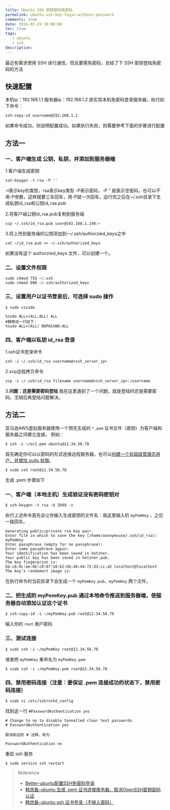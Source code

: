 ```yaml
---
title: Ubuntu SSH 密钥登陆免密码
permalink: ubuntu-ssh-key-login-without-password
comments: true
date: 2016-07-29 10:00:00
toc: true
tags:
   - ubuntu
   - ssh
description:
---
```

最近有需求使用 SSH 进行通信，而且要需免密码，总结了下 SSH 密钥登陆免密码的方法

## 快速配置
本机ip：192.168.1.1
服务器ip：192.168.1.2
欲实现本机免密码登录服务器，执行如下命令：
```
ssh-copy-id username@192.168.1.2
```

如果命令成功，则说明配置成功。如果执行失败，则需要参考下面的步骤进行配置

<!-- more -->

## 方法一
### 一、客户端生成 公钥、私钥，并添加到服务器端

1.客户端生成密钥

```
ssh-keygen -t rsa -P ''
```

-t表示key的类型，rsa表示key类型 -P表示密码，-P ” 就表示空密码，也可以不用-P参数，这样就要三车回车，用-P就一次回车。运行完之后在~/.ssh目录下生成私钥id_rsa和公钥id_rsa.pub

2.将客户端公钥id_rsa.pub复制到服务端

```
scp ~/.ssh/id_rsa.pub user@192.168.1.140:~
```

3.将上传到服务端的公钥添加到～/.ssh/authorzied_keys之中

```
cat ~/id_rsa.pub >> ~/.ssh/authorized_keys
```

如果没有这个 authorzied_keys 文件，可以创建一个。

### 二、设置文件权限

```
sudo chmod 755 ~/.ssh
sudo chmod 600 ~/.ssh/authorized_keys
```

### 三、设置用户以证书登录后，可选择 sudo 操作

```
$ sudo visudo
```

```
%sudo ALL=(ALL:ALL) ALL
#替换这一行如下：
%sudo ALL=(ALL) NOPASSWD:ALL
```

### 四、客户端以私钥 id_rsa 登录

1.ssh证书登录命令

```
ssh -i ~/.ssh/id_rsa username@<ssh_server_ip>
```

2.scp远程拷贝命令

```
scp -i ~/.ssh/id_rsa filename username@<ssh_server_ip>:/username
```

3.**问题：还是需要密码登陆**
我在这里遇到了一个问题，就是登陆时还是需要密码，注销后再登陆问题解决。


## 方法二

亚马逊AWS虚拟服务器使用一个预先生成的 `*.pem` 证书文件（密钥）为客户端和服务器之间建立连接。
例如：

```
$ ssh -i ~/ec2.pem ubuntu@12.34.56.78
```

首先确定你可以以密码的形式连接远程服务器，也可以[创建一个非超级管理员用户，并增加 sudo 权限](http://blog.csdn.net/hanshileiai/article/details/51141854)。

```
$ sudo ssh root@12.34.56.78
```

生成 .pem 步骤如下

### 一、客户端（本地主机）生成验证没有密码密钥对

```
$ ssh-keygen -t rsa -b 2048 -v
```

执行上述命令首先会让你输入生成密钥的文件名：我这里输入的 `myPemKey` ，之后一路回车。

```
Generating public/private rsa key pair.
Enter file in which to save the key (/home/anonymouse/.ssh/id_rsa): myPemKey
Enter passphrase (empty for no passphrase):
Enter same passphrase again:
Your identification has been saved in hetzner.
Your public key has been saved in hetzner.pub.
The key fingerprint is:
bb:c6:9c:ee:6b:c0:67:58:b2:bb:4b:44:72:d3:cc:a5 localhost@localhost
The key's randomart image is:
```

在执行命令的当前目录下会生成一个 `myPemKey.pub`、`myPemKey` 两个文件。

### 二、把生成的 myPemKey.pub 通过本地命令推送到服务器端，使服务器自动添加认证这个证书

```
$ ssh-copy-id -i ~/myPemKey.pub root@12.34.56.78
```

输入你的 `root` 用户密码

### 三、测试连接

```
$ sudo ssh -i ~/myPemKey root@12.34.56.78
```

或者把 `myPemKey` 重命名为 `myPemKey.pem`

```
$ sudo ssh -i ~/myPemKey.pem root@12.34.56.78
```

### 四、禁用密码连接（注意：要保证 .pem 连接成功的状态下，禁用密码连接）

```
$ sudo vi /etc/ssh/sshd_config
```

找到这一行 `#PasswordAuthentication yes`

```
# Change to no to disable tunnelled clear text passwords
# PasswordAuthentication yes

取消前边的 # 注释，改为

PasswordAuthentication no
```

重启 ssh 服务
```
$ sudo service ssh restart
```

> Reference
> - [Better-ubuntu配置SSH免密码登录](http://bosschow.github.io/2016/03/31/ubuntu-ssh-without-passwd-login/)
> - [韩世磊-ubuntu 生成 .pem 证书连接服务器，取消OpenSSH密钥密码认证](http://blog.csdn.net/hanshileiai/article/details/51141638)
> - [韩世磊-ubuntu ssh 证书登录（不输入密码）](http://blog.csdn.net/hanshileiai/article/details/50381467)
